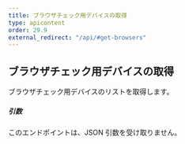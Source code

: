 ```yaml
---
title: ブラウザチェック用デバイスの取得
type: apicontent
order: 29.9
external_redirect: "/api/#get-browsers"
---
```


## ブラウザチェック用デバイスの取得

ブラウザチェック用デバイスのリストを取得します。

##### 引数

このエンドポイントは、JSON 引数を受け取りません。
